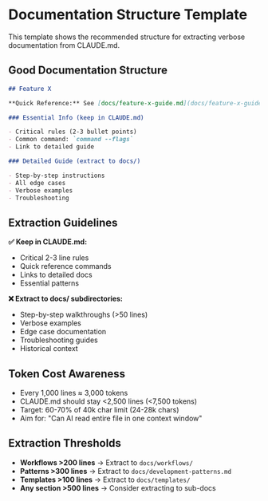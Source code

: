 # Documentation Structure Template

This template shows the recommended structure for extracting verbose documentation from CLAUDE.md.

## Good Documentation Structure

```markdown
## Feature X

**Quick Reference:** See [docs/feature-x-guide.md](docs/feature-x-guide.md)

### Essential Info (keep in CLAUDE.md)

- Critical rules (2-3 bullet points)
- Common command: `command --flags`
- Link to detailed guide

### Detailed Guide (extract to docs/)

- Step-by-step instructions
- All edge cases
- Verbose examples
- Troubleshooting
```

## Extraction Guidelines

**✅ Keep in CLAUDE.md:**

- Critical 2-3 line rules
- Quick reference commands
- Links to detailed docs
- Essential patterns

**❌ Extract to docs/ subdirectories:**

- Step-by-step walkthroughs (>50 lines)
- Verbose examples
- Edge case documentation
- Troubleshooting guides
- Historical context

## Token Cost Awareness

- Every 1,000 lines ≈ 3,000 tokens
- CLAUDE.md should stay <2,500 lines (<7,500 tokens)
- Target: 60-70% of 40k char limit (24-28k chars)
- Aim for: "Can AI read entire file in one context window"

## Extraction Thresholds

- **Workflows >200 lines** → Extract to `docs/workflows/`
- **Patterns >300 lines** → Extract to `docs/development-patterns.md`
- **Templates >100 lines** → Extract to `docs/templates/`
- **Any section >500 lines** → Consider extracting to sub-docs
